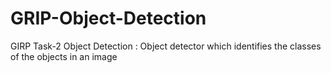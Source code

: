# GRIP-Object-Detection
GIRP Task-2 Object Detection : Object detector which identifies the classes of the objects in an image
